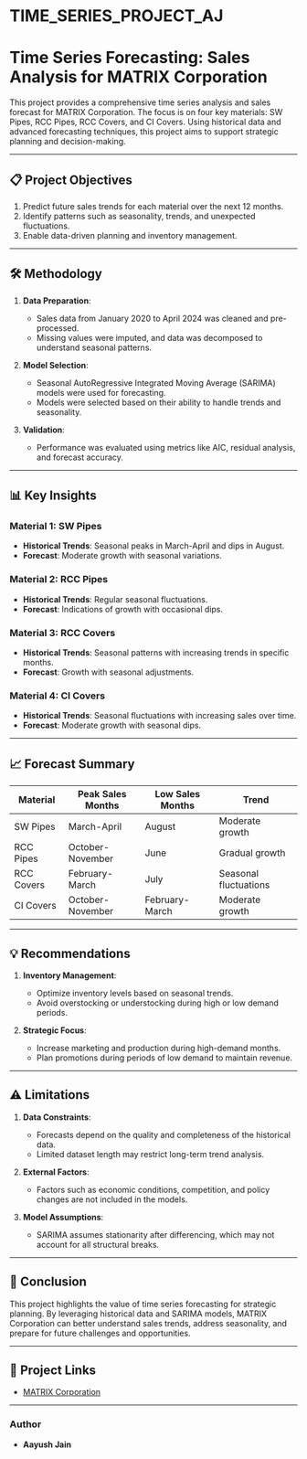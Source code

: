 # TIME_SERIES_PROJECT_AJ
# Time Series Forecasting: Sales Analysis for MATRIX Corporation

This project provides a comprehensive time series analysis and sales forecast for MATRIX Corporation. The focus is on four key materials: SW Pipes, RCC Pipes, RCC Covers, and CI Covers. Using historical data and advanced forecasting techniques, this project aims to support strategic planning and decision-making.

---

## 📋 **Project Objectives**

1. Predict future sales trends for each material over the next 12 months.
2. Identify patterns such as seasonality, trends, and unexpected fluctuations.
3. Enable data-driven planning and inventory management.

---

## 🛠️ **Methodology**

1. **Data Preparation**:
   - Sales data from January 2020 to April 2024 was cleaned and pre-processed.
   - Missing values were imputed, and data was decomposed to understand seasonal patterns.

2. **Model Selection**:
   - Seasonal AutoRegressive Integrated Moving Average (SARIMA) models were used for forecasting.
   - Models were selected based on their ability to handle trends and seasonality.

3. **Validation**:
   - Performance was evaluated using metrics like AIC, residual analysis, and forecast accuracy.

---

## 📊 **Key Insights**

### **Material 1: SW Pipes**
- **Historical Trends**: Seasonal peaks in March-April and dips in August.
- **Forecast**: Moderate growth with seasonal variations.

### **Material 2: RCC Pipes**
- **Historical Trends**: Regular seasonal fluctuations.
- **Forecast**: Indications of growth with occasional dips.

### **Material 3: RCC Covers**
- **Historical Trends**: Seasonal patterns with increasing trends in specific months.
- **Forecast**: Growth with seasonal adjustments.

### **Material 4: CI Covers**
- **Historical Trends**: Seasonal fluctuations with increasing sales over time.
- **Forecast**: Moderate growth with seasonal dips.

---

## 📈 **Forecast Summary**
| **Material**      | **Peak Sales Months**  | **Low Sales Months**  | **Trend**                |
|--------------------|------------------------|------------------------|--------------------------|
| SW Pipes          | March-April           | August                | Moderate growth          |
| RCC Pipes         | October-November      | June                  | Gradual growth           |
| RCC Covers        | February-March        | July                  | Seasonal fluctuations    |
| CI Covers         | October-November      | February-March        | Moderate growth          |

---

## 💡 **Recommendations**

1. **Inventory Management**:
   - Optimize inventory levels based on seasonal trends.
   - Avoid overstocking or understocking during high or low demand periods.

2. **Strategic Focus**:
   - Increase marketing and production during high-demand months.
   - Plan promotions during periods of low demand to maintain revenue.

---

## ⚠️ **Limitations**

1. **Data Constraints**:
   - Forecasts depend on the quality and completeness of the historical data.
   - Limited dataset length may restrict long-term trend analysis.

2. **External Factors**:
   - Factors such as economic conditions, competition, and policy changes are not included in the models.

3. **Model Assumptions**:
   - SARIMA assumes stationarity after differencing, which may not account for all structural breaks.

---

## 📌 **Conclusion**

This project highlights the value of time series forecasting for strategic planning. By leveraging historical data and SARIMA models, MATRIX Corporation can better understand sales trends, address seasonality, and prepare for future challenges and opportunities.

---

## 🔗 **Project Links**
- [MATRIX Corporation](https://akcorporation.co/)

---

### **Author**
- **Aayush Jain**

 
